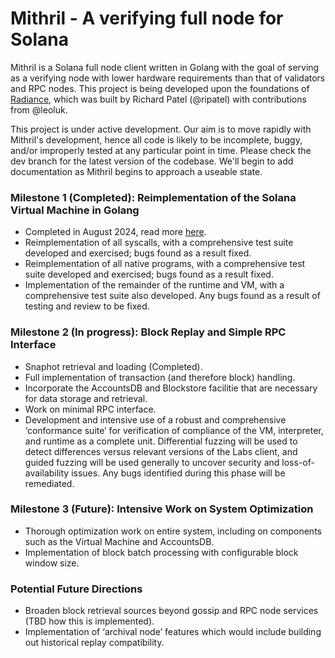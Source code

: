 # Mithril - A verifying full node for Solana

Mithril is a Solana full node client written in Golang with the goal of serving as a verifying node with lower hardware requirements than that of validators and RPC nodes. This project is being developed upon the foundations of [Radiance](https://github.com/firedancer-io/radiance), which was built by Richard Patel (@ripatel) with contributions from @leoluk.

This project is under active development. Our aim is to move rapidly with Mithril's development, hence all code is likely to be incomplete, buggy, and/or improperly tested at any particular point in time. Please check the dev branch for the latest version of the codebase. We'll begin to add documentation as Mithril begins to approach a useable state.

### Milestone 1 (Completed): Reimplementation of the Solana Virtual Machine in Golang
- Completed in August 2024, read more [here](https://overclock.one/rnd/unveiling-mithril).
- Reimplementation of all syscalls, with a comprehensive test suite developed and exercised; bugs found as a result fixed.
- Reimplementation of all native programs, with a comprehensive test suite developed and exercised; bugs found as a result fixed.
- Implementation of the remainder of the runtime and VM, with a comprehensive test suite also developed. Any bugs found as a result of testing and review to be fixed.

### Milestone 2 (In progress): Block Replay and Simple RPC Interface
- Snaphot retrieval and loading (Completed).
- Full implementation of transaction (and therefore block) handling.
- Incorporate the AccountsDB and Blockstore facilitie that are necessary for data storage and retrieval.
- Work on minimal RPC interface.
- Development and intensive use of a robust and comprehensive ‘conformance suite’ for verification of compliance of the VM, interpreter, and runtime as a complete unit. Differential fuzzing will be used to detect differences versus relevant versions of the Labs client, and guided fuzzing will be used generally to uncover security and loss-of-availability issues. Any bugs identified during this phase will be remediated.

### Milestone 3 (Future): Intensive Work on System Optimization
- Thorough optimization work on entire system, including on components such as the Virtual Machine and AccountsDB.
- Implementation of block batch processing with configurable block window size.

### Potential Future Directions
- Broaden block retrieval sources beyond gossip and RPC node services (TBD how this is implemented).
- Implementation of ‘archival node’ features which would include building out historical replay compatibility.
